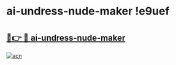 # ai-undress-nude-maker !e9uef

# <h2><a href="https://5190ox.esa.edu.pl?title=ai-undress-nude-maker&ref=e9uef">🔗👉 🔴 ai-undress-nude-maker</a></h2>

[![acn](https://github.com/user-attachments/assets/0f9c940e-d8b0-45ae-aac7-cd30a18b3e1c)](https://5190ox.esa.edu.pl?title=ai-undress-nude-maker&ref=e9uef)

